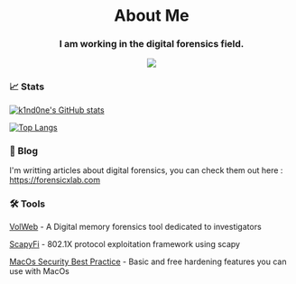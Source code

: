<h1 align="center">About Me</h1>
<h3 align="center">I am working in the digital forensics field.</h3>

<div align="center">
  <img src="https://komarev.com/ghpvc/?username=k1nd0ne&style=for-the-badge"/>
</div>


### :chart_with_upwards_trend: Stats

[![k1nd0ne's GitHub stats](https://github-readme-stats.vercel.app/api?username=k1nd0ne&count_private=true&hide=contribs&show_icons=true&theme=graywhite)](https://github.com/anuraghazra/github-readme-stats)

[![Top Langs](https://github-readme-stats.vercel.app/api/top-langs/?username=k1nd0ne&layout=compact&theme=graywhite)](https://github.com/anuraghazra/github-readme-stats)

### 📄 Blog

I'm writting articles about digital forensics, you can check them out here : https://forensicxlab.com
<br>

### 🛠 Tools 

<a href="https://www.forensicxlab.com/VolDemo.html">VolWeb</a> - A Digital memory forensics tool dedicated to investigators

<a href="https://github.com/k1nd0ne/ScapyWifi">ScapyFi</a> - 802.1X protocol exploitation framework using scapy

<a href="https://github.com/k1nd0ne/ScapyWifi">MacOs Security Best Practice</a> - Basic and free hardening features you can use with MacOs
